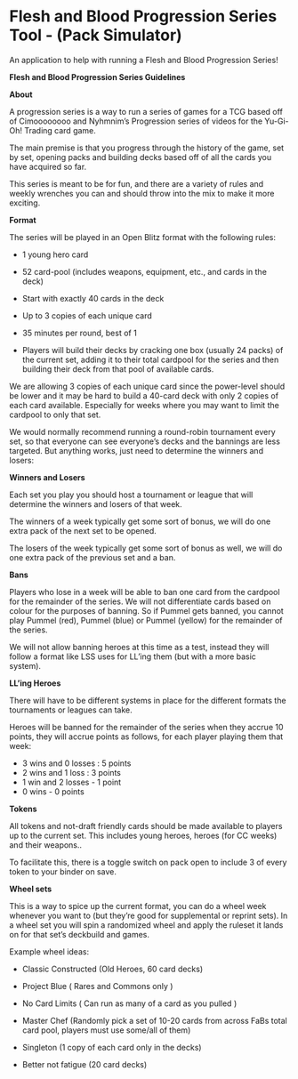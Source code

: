 # Flesh and Blood Progression Series Tool - (Pack Simulator)

An application to help with running a Flesh and Blood Progression Series!

****Flesh and Blood Progression Series Guidelines****


**About**


A progression series is a way to run a series of games for a TCG based off of Cimoooooooo and Nyhmnim’s Progression series of videos for the Yu-Gi-Oh! Trading card game. 


The main premise is that you progress through the history of the game, set by set, opening packs and building decks based off of all the cards you have acquired so far.


This series is meant to be for fun, and there are a variety of rules and weekly wrenches you can and should throw into the mix to make it more exciting.


**Format**


The series will be played in an Open Blitz format with the following rules:

- 1 young hero card

- 52 card-pool (includes weapons, equipment, etc., and cards in the deck)

- Start with exactly 40 cards in the deck

- Up to 3 copies of each unique card

- 35 minutes per round, best of 1

- Players will build their decks by cracking one box (usually 24 packs) of the current set, adding it to their total cardpool for the series and then building their deck from that pool of available cards.

We are allowing 3 copies of each unique card since the power-level should be lower and it may be hard to build a 40-card deck with only 2 copies of each card available. Especially for weeks where you may want to limit the cardpool to only that set.

We would normally recommend running a round-robin tournament every set, so that everyone can see everyone’s decks and the bannings are less targeted. But anything works, just need to determine the winners and losers:


**Winners and Losers**


Each set you play you should host a tournament or league that will determine the winners and losers of that week.

The winners of a week typically get some sort of bonus, we will do one extra pack of the next set to be opened.

The losers of the week typically get some sort of bonus as well, we will do one extra pack of the previous set and a ban.


**Bans**


Players who lose in a week will be able to ban one card from the cardpool for the remainder of the series. We will not differentiate cards based on colour for the purposes of banning. So if Pummel gets banned, you cannot play Pummel (red), Pummel (blue) or Pummel (yellow) for the remainder of the series. 

We will not allow banning heroes at this time as a test, instead they will follow a format like LSS uses for LL’ing them (but with a more basic system).


**LL’ing Heroes**


There will have to be different systems in place for the different formats the tournaments or leagues can take. 


Heroes will be banned for the remainder of the series when they accrue 10 points, they will accrue points as follows, for each player playing them that week:
- 3 wins and 0 losses : 5 points
- 2 wins and 1 loss : 3 points
- 1 win and 2 losses - 1 point
- 0 wins - 0 points


**Tokens**


All tokens and not-draft friendly cards should be made available to players up to the current set. This includes young heroes, heroes (for CC weeks) and their weapons.. 

To facilitate this, there is a toggle switch on pack open to include 3 of every token to your binder on save.


**Wheel sets**


This is a way to spice up the current format, you can do a wheel week whenever you want to (but they’re good for supplemental or reprint sets). In a wheel set you will spin a randomized wheel and apply the ruleset it lands on for that set’s deckbuild and games.

Example wheel ideas:

- Classic Constructed (Old Heroes, 60 card decks)

- Project Blue ( Rares and Commons only )

- No Card Limits ( Can run as many of a card as you pulled )

- Master Chef (Randomly pick a set of 10-20 cards from across FaBs total card pool, players must use some/all of them)

- Singleton (1 copy of each card only in the decks)

- Better not fatigue (20 card decks)



